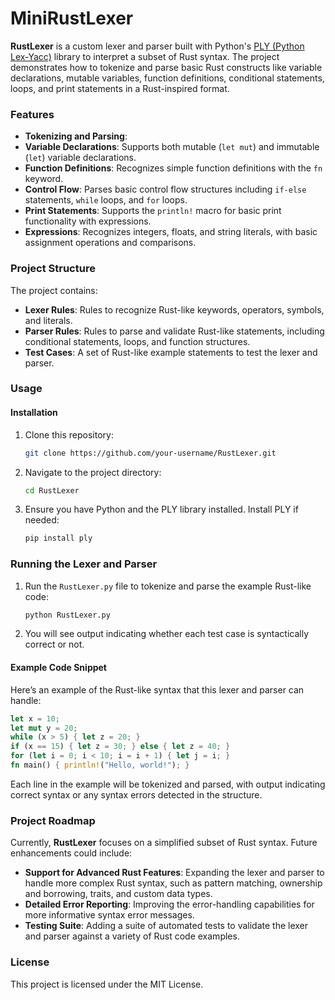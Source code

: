 # MiniRustLexer

**RustLexer** is a custom lexer and parser built with Python's [PLY (Python Lex-Yacc)](https://www.dabeaz.com/ply/) library to interpret a subset of Rust syntax. The project demonstrates how to tokenize and parse basic Rust constructs like variable declarations, mutable variables, function definitions, conditional statements, loops, and print statements in a Rust-inspired format.

### Features

- **Tokenizing and Parsing**:
- **Variable Declarations**: Supports both mutable (`let mut`) and immutable (`let`) variable declarations.
- **Function Definitions**: Recognizes simple function definitions with the `fn` keyword.
- **Control Flow**: Parses basic control flow structures including `if-else` statements, `while` loops, and `for` loops.
- **Print Statements**: Supports the `println!` macro for basic print functionality with expressions.
- **Expressions**: Recognizes integers, floats, and string literals, with basic assignment operations and comparisons.

### Project Structure

The project contains:

- **Lexer Rules**: Rules to recognize Rust-like keywords, operators, symbols, and literals.
- **Parser Rules**: Rules to parse and validate Rust-like statements, including conditional statements, loops, and function structures.
- **Test Cases**: A set of Rust-like example statements to test the lexer and parser.

### Usage

#### Installation

1. Clone this repository:

   ```bash
   git clone https://github.com/your-username/RustLexer.git
   ```

2. Navigate to the project directory:

   ```bash
   cd RustLexer
   ```

3. Ensure you have Python and the PLY library installed. Install PLY if needed:
   ```bash
   pip install ply
   ```

### Running the Lexer and Parser

1. Run the `RustLexer.py` file to tokenize and parse the example Rust-like code:

   ```bash
   python RustLexer.py
   ```

2. You will see output indicating whether each test case is syntactically correct or not.

#### Example Code Snippet

Here’s an example of the Rust-like syntax that this lexer and parser can handle:

```rust
let x = 10;
let mut y = 20;
while (x > 5) { let z = 20; }
if (x == 15) { let z = 30; } else { let z = 40; }
for (let i = 0; i < 10; i = i + 1) { let j = i; }
fn main() { println!("Hello, world!"); }
```

Each line in the example will be tokenized and parsed, with output indicating correct syntax or any syntax errors detected in the structure.

### Project Roadmap

Currently, **RustLexer** focuses on a simplified subset of Rust syntax. Future enhancements could include:

- **Support for Advanced Rust Features**: Expanding the lexer and parser to handle more complex Rust syntax, such as pattern matching, ownership and borrowing, traits, and custom data types.
- **Detailed Error Reporting**: Improving the error-handling capabilities for more informative syntax error messages.
- **Testing Suite**: Adding a suite of automated tests to validate the lexer and parser against a variety of Rust code examples.

### License

This project is licensed under the MIT License.
